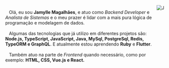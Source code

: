 
<img src="https://lh3.googleusercontent.com/vzVa7B3ZlYezBpgCpRlmvkZ8I_NfYgfAuCUl0b_843VWNBRuYA8VhLN5acsnVA74huldO1KR7bSmwbzlO7PXkraGEIFKg64lq9OH9sVuYcZ4wij6O-r4uPiYF8va3Ji5fn6PGGxlS-hTdip5OCwFeJC0ac_2TPdccs7JX-UwJ37d0d4iSAz3NzV8CMKO8neyXmiY7oQgZBcIe6i7PYOJBrtcbHoRo163u1mXZjiP8aJt9nCkdud49FpjcjKzmYafM5o02hZeHKsntuxvApboWQtXEHMyfuIX4eL1bBOcU13FcxlHCu3fwhj81twVfa97rD0eFXxhUmv2Y4J56_vP97vjznJUdoCx3-lhOBnFiZlzDvHMqKA-Ah-_1GZGWWXUjWyKzmqlTw18X4DSECkEYPY3PZmkPp2DiJNsu5uM26U_4G53rMjGIWJ_dbGiU71h_K9BfJgEFK0--2ic0CmYNpxqR411thh1zEheaedm2iqOdwcaYrnmw71mP6Clq3FIA14FXX_5uJDPzylsoWuXc5I61NKMhciOO0e_UP9OeXOE56Mc69zfFk2z3XceJz2cW4XU7kpmX_DUBxzOhQyS4Ou1Z8aKna4x8QQ1nJE1UVmekvDB6gG0Y0s05s793m2ITxVTNi67M5nT-Y21h1vVZ_gdUbZWhNpruNa_jVbr3LXCeHlKl_Yn7l2OnJ9V=w350-h338-no?authuser=0" align="right" alt="J">

<p align="left">
  &nbsp;&nbsp;&nbsp;Olá, eu sou <b>Jamylle Magalhães</b>, e atuo como <i>Backend Developer</i> e <i>Analista de Sistemas</i> e o meu prazer é lidar com a mais pura lógica de programação e modelagem de dados. <br><br>
  &nbsp;&nbsp;&nbsp;Algumas das tecnologias que já utilizo em diferentes projetos são: <b>Node.js, TypeScript, JavaScript, Java, MySql, PostgreSql, Redis, TypeORM e GraphQL</b>. E atualmente estou aprendendo <b>Ruby</b> e <b>Flutter</b>.<br><br>
  &nbsp;&nbsp;&nbsp;Também atuo na parte de <i>Frontend</i> quando necessário, como por exemplo: <b>HTML, CSS, Vue.js e React<b/>.
</p>


